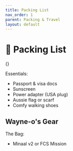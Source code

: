 ```yaml
---
title: Packing List
nav_order: 1
parent: Packing & Travel
layout: default
---
```


# 🧳 Packing List 
{}

Essentials:
- Passport & visa docs
- Sunscreen
- Power adapter (USA plug)
- Aussie flag or scarf
- Comfy walking shoes

## Wayne-o's Gear

The Bag:
- Minaal v2 or FCS Mission